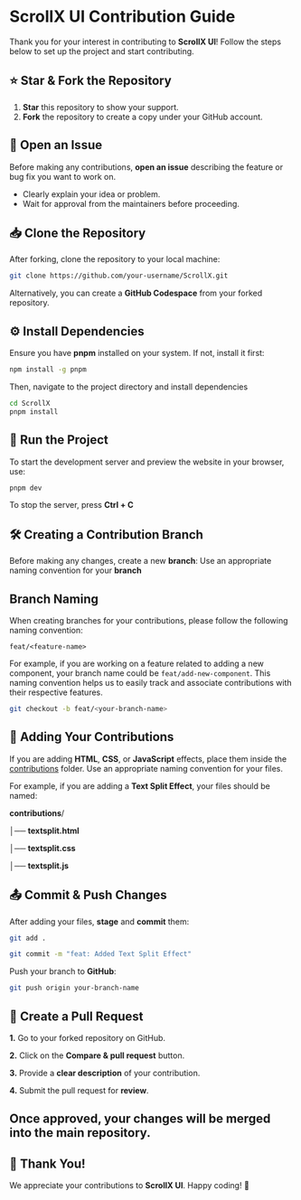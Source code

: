 # ScrollX UI Contribution Guide  

Thank you for your interest in contributing to **ScrollX UI**! Follow the steps below to set up the project and start contributing.  

## ⭐ Star & Fork the Repository  

1. **Star** this repository to show your support.  
2. **Fork** the repository to create a copy under your GitHub account.  

## 📝 Open an Issue  

Before making any contributions, **open an issue** describing the feature or bug fix you want to work on.  
- Clearly explain your idea or problem.  
- Wait for approval from the maintainers before proceeding.


## 📥 Clone the Repository  

After forking, clone the repository to your local machine:  

```sh
git clone https://github.com/your-username/ScrollX.git
```
Alternatively, you can create a **GitHub Codespace** from your forked repository.

## ⚙️ Install Dependencies

Ensure you have **pnpm** installed on your system. If not, install it first:

```sh
npm install -g pnpm
```

Then, navigate to the project directory and install dependencies

```sh
cd ScrollX
pnpm install
```


## 🚀 Run the Project
To start the development server and preview the website in your browser, use:

```sh
pnpm dev
```
To stop the server, press **Ctrl + C**

## 🛠️ Creating a Contribution Branch

Before making any changes, create a new **branch**:
Use an appropriate naming convention for your **branch** 

## Branch Naming

When creating branches for your contributions, please follow the following naming convention:

`feat/<feature-name>`

For example, if you are working on a feature related to adding a new component, your branch name could be `feat/add-new-component`. This naming convention helps us to easily track and associate contributions with their respective features.
```sh
git checkout -b feat/<your-branch-name>
```

## 📂 Adding Your Contributions

If you are adding **HTML**, **CSS**, or **JavaScript** effects, place them inside the [contributions](https://github.com/Adityakishore0/ScrollX-UI/tree/main/src/app/contributions) folder. Use an appropriate naming convention for your files.

For example, if you are adding a **Text Split Effect**, your files should be named:

**contributions**/

│── **textsplit.html**

│── **textsplit.css**

│── **textsplit.js**

## 📤 Commit & Push Changes

After adding your files, **stage** and **commit** them:
```sh
git add .
```
```sh
git commit -m "feat: Added Text Split Effect"
```
Push your branch to **GitHub**:
```sh
git push origin your-branch-name
```
## 🔄 Create a Pull Request

**1.** Go to your forked repository on GitHub.

**2.** Click on the **Compare & pull request** button.

**3.** Provide a **clear description** of your contribution.

**4.** Submit the pull request for **review**.

## Once approved, your changes will be merged into the main repository.

## 🎉 Thank You! 

We appreciate your contributions to **ScrollX UI**. Happy coding! **🚀**
